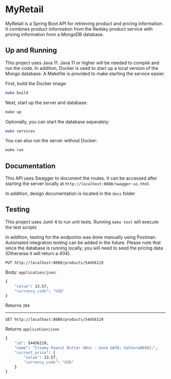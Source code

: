 # MyRetail

MyRetail is a Spring Boot API for retrieving product and pricing information.
It combines product information from the Redsky product service with pricing
information from a MongoDB database.

## Up and Running

This project uses Java 11. Java 11 or higher will be needed to compile and run the
code. In addition, Docker is used to start up a local version of the Mongo
database. A Makefile is provided to make starting the service easier.

First, build the Docker image:

```bash
make build
```

Next, start up the server and database:

```bash
make up
```

Optionally, you can start the database separately:

```bash
make services
```

You can also run the server without Docker:

```bash
make run
```

## Documentation

This API uses Swagger to document the routes. It can be accessed after
starting the server locally at `http://localhost:8080/swagger-ui.html`

In addition, design documentation is located in the `docs` folder

## Testing

This project uses Junit 4 to run unit tests. Running `make test` will
execute the test scripts

In addition, testing for the endpoints was done manually using Postman.
Automated integration testing can be added in the future. Please note that
since the database is running locally, you will need to seed the pricing
data (Otherwise it will return a 404).

`PUT http://localhost:8080/products/54456119`

Body: `application/json`:
```bash
{
    "value": 13.57,
    "currency_code": "USD"
}
```

Returns `204`

---

`GET http://localhost:8080/products/54456119`

Returns `application/json`
```bash
{
    "id": 54456119,
    "name": "Creamy Peanut Butter 40oz - Good &#38; Gather&#8482;",
    "current_price": {
        "value": 13.57,
        "currency_code": "USD"
    }
}
```
